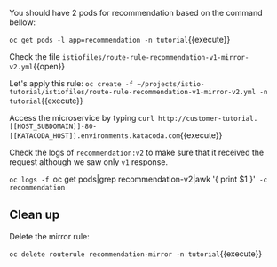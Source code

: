 You should have 2 pods for recommendation based on the command bellow:

`oc get pods -l app=recommendation -n tutorial`{{execute}}

Check the file `istiofiles/route-rule-recommendation-v1-mirror-v2.yml`{{open}}

Let's apply this rule: `oc create -f ~/projects/istio-tutorial/istiofiles/route-rule-recommendation-v1-mirror-v2.yml -n tutorial`{{execute}}

Access the microservice by typing `curl http://customer-tutorial.[[HOST_SUBDOMAIN]]-80-[[KATACODA_HOST]].environments.katacoda.com`{{execute}}

Check the logs of `recommendation:v2` to make sure that it received the request although we saw only `v1` response.

`oc logs -f `oc get pods|grep recommendation-v2|awk '{ print $1 }'` -c recommendation`

## Clean up

Delete the mirror rule:

`oc delete routerule recommendation-mirror -n tutorial`{{execute}}